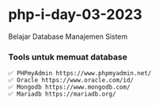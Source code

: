 # php-i-day-03-2023
Belajar Database Manajemen Sistem 

### Tools untuk memuat database
    ✅ PHPmyAdmin https://www.phpmyadmin.net/
    ✅ Oracle https://www.oracle.com/id/
    ✅ Mongodb https://www.mongodb.com/
    ✅ Mariadb https://mariadb.org/ 